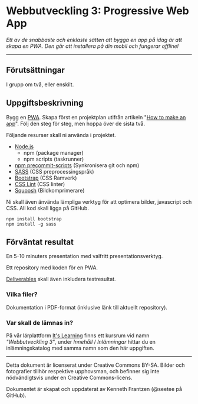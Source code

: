 # Webbutveckling 3: Progressive Web App

_Ett av de snabbaste och enklaste sätten att bygga en app på idag är att skapa en PWA. Den går att installera på din mobil och fungerar offline!_

---

## Förutsättningar

I grupp om två, eller enskilt.

## Uppgiftsbeskrivning

Bygg en [PWA](https://whitespace.se/blogg/vad-ar-pwa-eller-progressive-web-apps/). Skapa först en projektplan utifrån artikeln "[How to make an app](https://aimconsulting.com/insights/blog/how-to-build-an-app-mobile-development/)". Följ den steg för steg, men hoppa över de sista två.

Följande resurser skall ni använda i projektet.

* [Node.js](https://nodejs.org/en/)
  * npm (package manager)
  * npm scripts (taskrunner)
* [npm precommit-scripts](https://elijahmanor.com/blog/npm-precommit-scripts) (Synkronisera git och npm)
* [SASS](https://sass-lang.com/) (CSS preprocessingspråk)
* [Bootstrap](https://getbootstrap.com/) (CSS Ramverk) 
* [CSS Lint](http://csslint.net/) (CSS linter)
* [Squoosh](https://squoosh.app/) (Bildkomprimerare)

Ni skall även änvända lämpliga verktyg för att optimera bilder, javascript och CSS. All kod skall ligga på GitHub.

    npm install bootstrap
    npm install -g sass

## Förväntat resultat

En 5-10 minuters presentation med valfritt presentationsverktyg. 

Ett repository med koden för en PWA. 

[Deliverables](https://en.wikipedia.org/wiki/Deliverable) skall även inkludera testresultat. 

### Vilka filer?

Dokumentation i PDF-format (inklusive länk till aktuellt repository). 

### Var skall de lämnas in?

På vår lärplattform [It's Learning](https://stenungsund.itslearning.com/) finns ett kursrum vid namn _"Webbutveckling 3"_, under _Innehåll_ / _Inlämningar_ hittar du en inlämningskatalog med samma namn som den här uppgiften.

---

Detta dokument är licenserat under Creative Commons BY-SA. Bilder och fotografier tillhör respektive upphovsman, och befinner sig inte nödvändigtsvis under en Creative Commons-licens.

Dokumentet är skapat och uppdaterat av Kenneth Frantzen (@seetee på GitHub).
